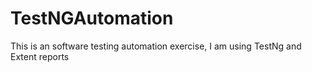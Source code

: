 # TestNGAutomation
This is an software testing automation exercise, I am using TestNg and Extent reports   
